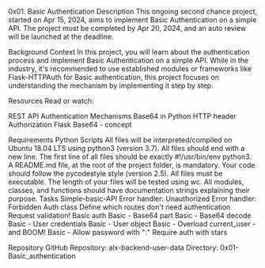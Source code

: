 0x01. Basic Authentication
Description
This ongoing second chance project, started on Apr 15, 2024, aims to implement Basic Authentication on a simple API. The project must be completed by Apr 20, 2024, and an auto review will be launched at the deadline.

Background Context
In this project, you will learn about the authentication process and implement Basic Authentication on a simple API. While in the industry, it's recommended to use established modules or frameworks like Flask-HTTPAuth for Basic authentication, this project focuses on understanding the mechanism by implementing it step by step.

Resources
Read or watch:

REST API Authentication Mechanisms
Base64 in Python
HTTP header Authorization
Flask
Base64 - concept

Requirements
Python Scripts
All files will be interpreted/compiled on Ubuntu 18.04 LTS using python3 (version 3.7).
All files should end with a new line.
The first line of all files should be exactly #!/usr/bin/env python3.
A README.md file, at the root of the project folder, is mandatory.
Your code should follow the pycodestyle style (version 2.5).
All files must be executable.
The length of your files will be tested using wc.
All modules, classes, and functions should have documentation strings explaining their purpose.
Tasks
Simple-basic-API
Error handler: Unauthorized
Error handler: Forbidden
Auth class
Define which routes don't need authentication
Request validation!
Basic auth
Basic - Base64 part
Basic - Base64 decode
Basic - User credentials
Basic - User object
Basic - Overload current_user - and BOOM!
Basic - Allow password with ":"
Require auth with stars

Repository
GitHub Repository: alx-backend-user-data
Directory: 0x01-Basic_authentication
